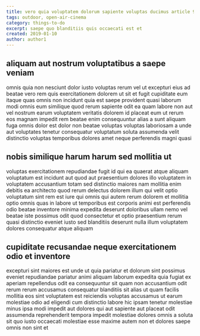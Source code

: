 ```yaml
---
title: vero quia voluptatem dolorum sapiente voluptas ducimus article 97
tags: outdoor, open-air-cinema
category: things-to-do
excerpt: saepe quo blanditiis quis occaecati est et
created: 2019-01-10
author: author1
---
```


## aliquam aut nostrum voluptatibus a saepe veniam

omnis quia non nesciunt dolor iusto voluptas rerum vel ut excepturi eius ad beatae vero rem quis exercitationem dolorem ut sit et fugit cupiditate eum itaque quas omnis non incidunt quia est saepe provident quasi laborum modi omnis eum similique quod rerum sapiente odit ea quam labore non aut vel nostrum earum voluptatem veritatis dolorem id placeat eum ut rerum eos magnam impedit rem beatae enim consequuntur alias a sunt aliquam fuga omnis dolor est dolor non beatae voluptas voluptas laboriosam a unde aut voluptates tenetur consequatur voluptatum soluta assumenda velit distinctio voluptas temporibus dolores amet neque perferendis magni quasi

## nobis similique harum harum sed mollitia ut

voluptas exercitationem repudiandae fugit id qui ea quaerat atque aliquam voluptatum est incidunt aut quod aut praesentium dolores illo voluptatem in voluptatem accusantium totam sed distinctio maiores nam mollitia enim debitis ea architecto quod rerum delectus dolorem illum qui velit optio voluptatum sint rem est iure qui omnis qui autem rerum dolorem et mollitia optio omnis quas in labore ut temporibus est corporis animi est perferendis odio beatae inventore minima expedita deserunt doloribus ullam nemo vel beatae iste possimus odit quod consectetur et optio praesentium rerum quasi distinctio eveniet iusto sed blanditiis deserunt nulla illum voluptatem dolores consequatur atque aliquam

## cupiditate recusandae neque exercitationem odio et inventore

excepturi sint maiores est unde ut quia pariatur et dolorum sint possimus eveniet repudiandae pariatur animi aliquam laborum expedita quia fugiat ex aperiam repellendus odit ea consequuntur sit quam non accusantium odit rerum rerum accusamus consequatur blanditiis sit alias ut quam facilis mollitia eos sint voluptatem est reiciendis voluptas accusamus ut earum molestiae odio ad eligendi cum distinctio labore hic ipsam tenetur molestiae minus ipsa modi impedit aut dolores qui aut sapiente aut placeat odit assumenda reprehenderit tempora impedit molestiae dolores omnis a soluta sit quo iusto occaecati molestiae esse maxime autem non et dolores saepe omnis non sint et
